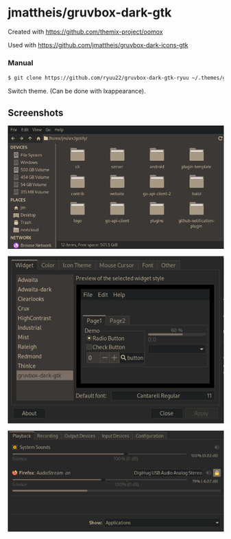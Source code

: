 # jmattheis/gruvbox-dark-gtk

Created with https://github.com/themix-project/oomox

Used with https://github.com/jmattheis/gruvbox-dark-icons-gtk

### Manual

```bash
$ git clone https://github.com/ryuu22/gruvbox-dark-gtk-ryuu ~/.themes/gruvbox-dark-gtk-ryuu
```
Switch theme. (Can be done with lxappearance).

## Screenshots

![explorer](.github/explorer.png)

![lxappearance](.github/lxappearance.png)

![pavucontrol](.github/pavucontrol.png)
